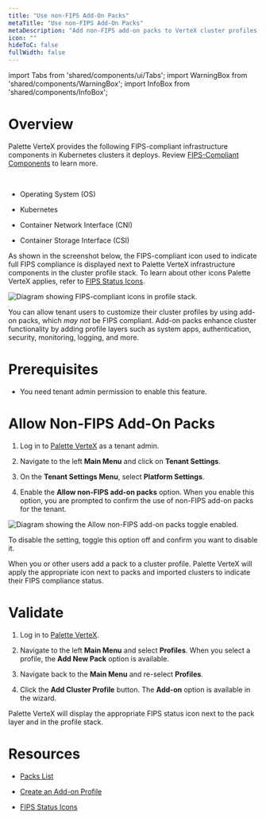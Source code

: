 ```yaml
---
title: "Use non-FIPS Add-On Packs"
metaTitle: "Use non-FIPS Add-On Packs"
metaDescription: "Add non-FIPS add-on packs to VerteX cluster profiles."
icon: ""
hideToC: false
fullWidth: false
---
```


import Tabs from 'shared/components/ui/Tabs';
import WarningBox from 'shared/components/WarningBox';
import InfoBox from 'shared/components/InfoBox';


# Overview

Palette VerteX provides the following FIPS-compliant infrastructure components in Kubernetes clusters it deploys. Review [FIPS-Compliant Components](/vertex/fips/fips-compliant-components) to learn more.

<br />

    
- Operating System (OS)

- Kubernetes

- Container Network Interface (CNI)

- Container Storage Interface (CSI)

As shown in the screenshot below, the FIPS-compliant icon used to indicate full FIPS compliance is displayed next to Palette VerteX infrastructure components in the cluster profile stack. To learn about other icons Palette VerteX applies, refer to [FIPS Status Icons](/vertex/fips/fips-status-icons).

![Diagram showing FIPS-compliant icons in profile stack.](/vertex_fips-status-icons_icons-in-profile-stack.png) 

You can allow tenant users to customize their cluster profiles by using add-on packs, which *may not* be FIPS compliant. Add-on packs enhance cluster functionality by adding profile layers such as system apps, authentication, security, monitoring, logging, and more.


# Prerequisites

- You need tenant admin permission to enable this feature.


# Allow Non-FIPS Add-On Packs


1. Log in to [Palette VerteX](https://console.spectrocloud.com/) as a tenant admin.


2. Navigate to the left **Main Menu** and click on **Tenant Settings**. 


3. On the **Tenant Settings Menu**, select **Platform Settings**.


4. Enable the **Allow non-FIPS add-on packs** option. When you enable this option, you are prompted to confirm the use of non-FIPS add-on packs for the tenant.


![Diagram showing the Allow non-FIPS add-on packs toggle enabled.](/vertex_use-non-fips-settings_nonFips-addon-packs.png)
 

To disable the setting, toggle this option off and confirm you want to disable it.

When you or other users add a pack to a cluster profile. Palette VerteX will apply the appropriate icon next to packs and imported clusters to indicate their FIPS compliance status.   


# Validate


1. Log in to [Palette VerteX](https://console.spectrocloud.com/).


2. Navigate to the left **Main Menu** and select **Profiles**. When you select a profile, the **Add New Pack** option is available.


   
3. Navigate back to the **Main Menu** and re-select **Profiles**. 


4. Click the **Add Cluster Profile** button. The **Add-on** option is available in the wizard. 


Palette VerteX will display the appropriate FIPS status icon next to the pack layer and in the profile stack.
   

# Resources

- [Packs List](/integrations)


- [Create an Add-on Profile](/cluster-profiles/create-add-on-profile)


- [FIPS Status Icons](/vertex/fips/fips-status-icons)



